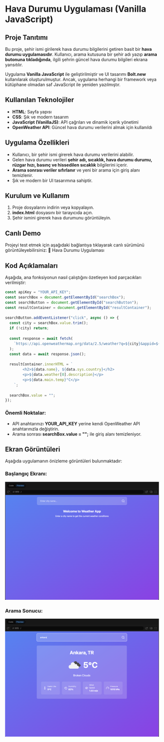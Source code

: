 # Hava Durumu Uygulaması (Vanilla JavaScript)

## Proje Tanıtımı

Bu proje, şehir ismi girilerek hava durumu bilgilerini getiren basit bir **hava durumu uygulamasıdır**. Kullanıcı, arama kutusuna bir şehir adı yazıp **arama butonuna tıkladığında**, ilgili şehrin güncel hava durumu bilgileri ekrana yansıtılır.

Uygulama **Vanilla JavaScript** ile geliştirilmiştir ve UI tasarımı **Bolt.new** kullanılarak oluşturulmuştur. Ancak, uygulama herhangi bir framework veya kütüphane olmadan saf JavaScript ile yeniden yazılmıştır.

## Kullanılan Teknolojiler

- **HTML**: Sayfa yapısı
- **CSS**: Şık ve modern tasarım
- **JavaScript (VanillaJS)**: API çağrıları ve dinamik içerik yönetimi
- **OpenWeather API**: Güncel hava durumu verilerini almak için kullanıldı

## Uygulama Özellikleri

- Kullanıcı, bir şehir ismi girerek hava durumu verilerini alabilir.
- Gelen hava durumu verileri **şehir adı, sıcaklık, hava durumu durumu, rüzgar hızı, basınç ve hissedilen sıcaklık** bilgilerini içerir.
- **Arama sonrası veriler sıfırlanır** ve yeni bir arama için giriş alanı temizlenir.
- Şık ve modern bir UI tasarımına sahiptir.

## Kurulum ve Kullanım

1. Proje dosyalarını indirin veya kopyalayın.
2. **index.html** dosyasını bir tarayıcıda açın.
3. Şehir ismini girerek hava durumunu görüntüleyin.

## Canlı Demo

Projeyi test etmek için aşağıdaki bağlantıya tıklayarak canlı sürümünü görüntüleyebilirsiniz:
🔗 Hava Durumu Uygulaması

## Kod Açıklamaları

Aşağıda, ana fonksiyonun nasıl çalıştığını özetleyen kod parçacıkları verilmiştir:

```js
const apiKey = "YOUR_API_KEY";
const searchBox = document.getElementById("searchBox");
const searchButton = document.getElementById("searchButton");
const resultContainer = document.getElementById("resultContainer");

searchButton.addEventListener("click", async () => {
  const city = searchBox.value.trim();
  if (!city) return;

  const response = await fetch(
    `https://api.openweathermap.org/data/2.5/weather?q=${city}&appid=${apiKey}&units=metric`
  );
  const data = await response.json();

  resultContainer.innerHTML = `
        <h2>${data.name}, ${data.sys.country}</h2>
        <p>${data.weather[0].description}</p>
        <p>${data.main.temp}°C</p>
    `;

  searchBox.value = "";
});
```

### Önemli Noktalar:

- API anahtarınızı **YOUR_API_KEY** yerine kendi OpenWeather API anahtarınızla değiştirin.
- Arama sonrası **searchBox.value = "";** ile giriş alanı temizleniyor.

## Ekran Görüntüleri

Aşağıda uygulamanın önizleme görüntüleri bulunmaktadır:

### Başlangıç Ekranı:

![Başlangıç Ekranı](./doc/weatherApp-1.png)

### Arama Sonucu:

![Arama Sonucu](./doc/weatherApp-2.png)
